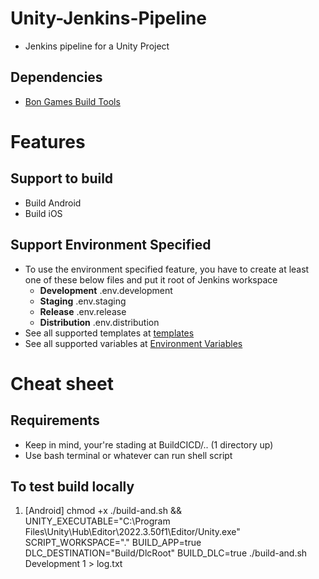 # Unity-Jenkins-Pipeline
- Jenkins pipeline for a Unity Project

## Dependencies
- [Bon Games Build Tools](https://github.com/Bon-Games/Build-Tools)

# Features
## Support to build
- Build Android
- Build iOS

## Support Environment Specified
- To use the environment specified feature, you have to create at least one of these below files and put it root of Jenkins workspace
  - **Development** .env.development
  - **Staging** .env.staging
  - **Release** .env.release
  - **Distribution** .env.distribution
- See all supported templates at [templates](https://github.com/Bon-Games/Unity-Jenkins-Pipeline/tree/master/templates)
- See all supported variables at [Environment Variables](https://github.com/Bon-Games/Unity-Jenkins-Pipeline/tree/master/docs/EnvironmentVariables.md)

# Cheat sheet
## Requirements
- Keep in mind, your're stading at BuildCICD/.. (1 directory up)
- Use bash terminal or whatever can run shell script

## To test build locally

1. [Android] chmod +x ./build-and.sh && UNITY_EXECUTABLE="C:\Program Files\Unity\Hub\Editor\2022.3.50f1\Editor/Unity.exe" SCRIPT_WORKSPACE="." BUILD_APP=true DLC_DESTINATION="Build/DlcRoot" BUILD_DLC=true ./build-and.sh Development 1 > log.txt
